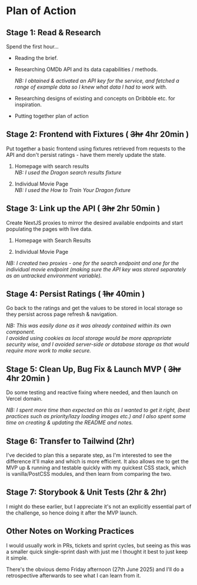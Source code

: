 # Plan of Action

## Stage 1: Read & Research

Spend the first hour...

- Reading the brief.

- Researching OMDb API and its data capabilities / methods.

  _NB: I obtained & activated an API key for the service, and fetched a range of example data so I knew what data I had to work with._

- Researching designs of existing and concepts on Dribbble etc. for inspiration.

- Putting together plan of action

## Stage 2: Frontend with Fixtures ( ~~3hr~~ 4hr 20min )

Put together a basic frontend using fixtures retrieved from requests to the API and don't persist ratings - have them merely update the state.

1. Homepage with search results\
   _NB: I used the Dragon search results fixture_

2. Individual Movie Page\
   _NB: I used the How to Train Your Dragon fixture_

## Stage 3: Link up the API ( ~~3hr~~ 2hr 50min )

Create NextJS proxies to mirror the desired available endpoints and start populating the pages with live data.

1. Homepage with Search Results

2. Individual Movie Page

_NB: I created two proxies - one for the search endpoint and one for the individual movie endpoint (making sure the API key was stored separately as an untracked environment variable)._

## Stage 4: Persist Ratings ( ~~1hr~~ 40min )

Go back to the ratings and get the values to be stored in local storage so they persist across page refresh & navigation.

_NB: This was easily done as it was already contained within its own component.\
I avoided using cookies as local storage would be more appropriate security wise, and I avoided server-side or database storage as that would require more work to make secure._

## Stage 5: Clean Up, Bug Fix & Launch MVP ( ~~3hr~~ 4hr 20min )

Do some testing and reactive fixing where needed, and then launch on Vercel domain.

_NB: I spent more time than expected on this as I wanted to get it right, (best practices such as priority/lazy loading images etc.) and I also spent some time on creating & updating the README and notes._

## Stage 6: Transfer to Tailwind (2hr)

I've decided to plan this a separate step, as I'm interested to see the difference it'll make and which is more efficient. It also allows me to get the MVP up & running and testable quickly with my quickest CSS stack, which is vanilla/PostCSS modules, and then learn from comparing the two.

## Stage 7: Storybook & Unit Tests (2hr & 2hr)

I might do these earlier, but I appreciate it's not an explicitly essential part of the challenge, so hence doing it after the MVP launch.

## Other Notes on Working Practices

I would usually work in PRs, tickets and sprint cycles, but seeing as this was a smaller quick single-sprint dash with just me I thought it best to just keep it simple.

There's the obvious demo Friday afternoon (27th June 2025) and I'll do a retrospective afterwards to see what I can learn from it.
